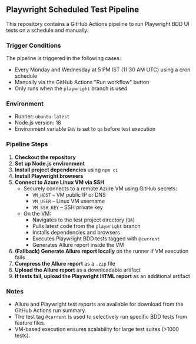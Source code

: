 ## Playwright Scheduled Test Pipeline

This repository contains a GitHub Actions pipeline to run Playwright BDD UI tests on a schedule and manually.

### Trigger Conditions

The pipeline is triggered in the following cases:
- Every Monday and Wednesday at 5 PM IST (11:30 AM UTC) using a cron schedule
- Manually via the GitHub Actions "Run workflow" button
- Only runs when the `playwright` branch is used

### Environment

- Runner: `ubuntu-latest`
- Node.js version: 18
- Environment variable `ENV` is set to `qa` before test execution

### Pipeline Steps

1. **Checkout the repository**
2. **Set up Node.js environment**
3. **Install project dependencies** using `npm ci`
4. **Install Playwright browsers**
5. **Connect to Azure Linux VM via SSH**
   - Securely connects to a remote Azure VM using GitHub secrets:
     - `VM_HOST` – VM public IP or DNS
     - `VM_USER` – Linux VM username
     - `VM_SSH_KEY` – SSH private key
   - On the VM:
     - Navigates to the test project directory (`QA`)
     - Pulls latest code from the `playwright` branch
     - Installs dependencies and browsers
     - Executes Playwright BDD tests tagged with `@current`
     - Generates Allure report inside the VM
6. **(Fallback) Generate Allure report locally** on the runner if VM execution fails
7. **Compress the Allure report** as a `.zip` file
8. **Upload the Allure report** as a downloadable artifact
9. **If tests fail, upload the Playwright HTML report** as an additional artifact

### Notes

- Allure and Playwright test reports are available for download from the GitHub Actions run summary.
- The test tag `@current` is used to selectively run specific BDD tests from feature files.
- VM-based execution ensures scalability for large test suites (>1000 tests).
